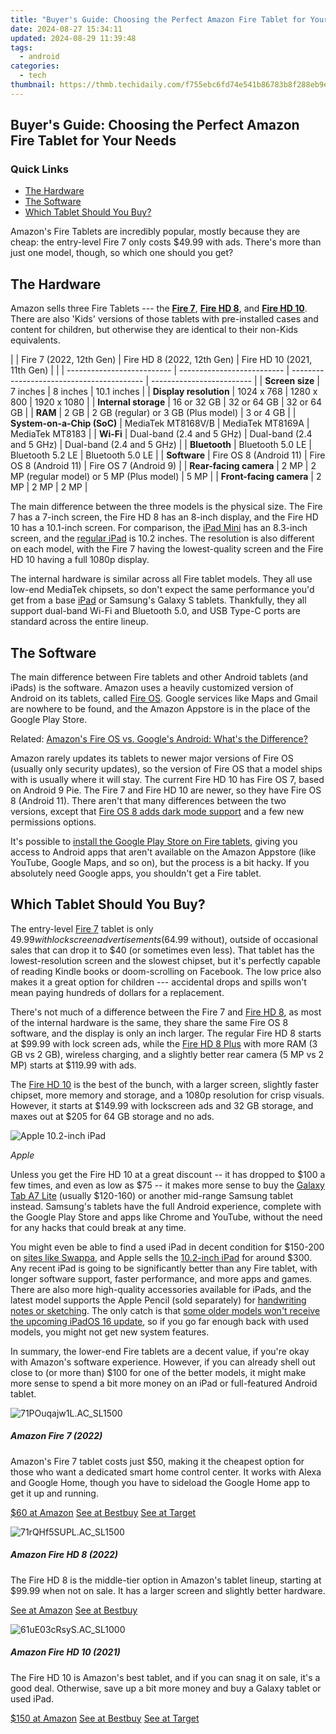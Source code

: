 ```yaml
---
title: "Buyer's Guide: Choosing the Perfect Amazon Fire Tablet for Your Needs"
date: 2024-08-27 15:34:11
updated: 2024-08-29 11:39:48
tags:
  - android
categories:
  - tech
thumbnail: https://thmb.techidaily.com/f755ebc6fd74e541b86783b8f288eb9ebe73ceda235653be011e1c74d43e6c3e.jpg
---
```


## Buyer's Guide: Choosing the Perfect Amazon Fire Tablet for Your Needs

### Quick Links

* [The Hardware](https://change-location.techidaily.com/pokemon-go-error-12-failed-to-detect-location-on-vivo-x100-pro-drfone-by-drfone-virtual-android/)
* [The Software](https://some-techniques.techidaily.com/gratis-business-presentation-boosting-plugins-and-templates-for-2024/)
* [Which Tablet Should You Buy?](https://blog-min.techidaily.com/how-to-retrieve-erased-videos-from-nokia-150-2023-by-fonelab-android-recover-video/)

 Amazon's Fire Tablets are incredibly popular, mostly because they are cheap: the entry-level Fire 7 only costs $49.99 with ads. There's more than just one model, though, so which one should you get?

##  The Hardware

 Amazon sells three Fire Tablets --- the [**Fire 7**](https://www.amazon.com/Fire-7-Tablet/dp/B096WKKK2K?tag=htg-v2-komn16m-20&ascsubtag=UUhtgUeUpU205469&asc%5Frefurl=https%3A%2F%2Fwww.howtogeek.com%2F813982%2Fwhich-amazon-fire-tablet-should-you-buy%2F&asc%5Fcampaign=Short-Term), **[Fire HD 8](https://www.amazon.com/Amazon-Official-Site-Fire-HD-8-Tablet-8-inch-Display-2022-release/dp/B09BG5PGC3?tag=htg-v2-komn16m-20&ascsubtag=UUhtgUeUpU205469&asc%5Frefurl=https%3A%2F%2Fwww.howtogeek.com%2F813982%2Fwhich-amazon-fire-tablet-should-you-buy%2F&asc%5Fcampaign=Short-Term)**, and [**Fire HD 10**](https://www.amazon.com/Fire-HD-10-tablet/dp/B08BX7FV5L?tag=htg-v2-komn16m-20&ascsubtag=UUhtgUeUpU205469&asc%5Frefurl=https%3A%2F%2Fwww.howtogeek.com%2F813982%2Fwhich-amazon-fire-tablet-should-you-buy%2F&asc%5Fcampaign=Short-Term). There are also 'Kids' versions of those tablets with pre-installed cases and content for children, but otherwise they are identical to their non-Kids equivalents.

| |  Fire 7 (2022, 12th Gen) | Fire HD 8 (2022, 12th Gen) | Fire HD 10 (2021, 11th Gen)               |                           |
| -------------------------- | -------------------------- | ----------------------------------------- | ------------------------- |
| **Screen size**            | 7 inches                   | 8 inches                                  | 10.1 inches               |
| **Display resolution**     | 1024 x 768                 | 1280 x 800                                | 1920 x 1080               |
| **Internal storage**       | 16 or 32 GB                | 32 or 64 GB                               | 32 or 64 GB               |
| **RAM**                    | 2 GB                       | 2 GB (regular) or 3 GB (Plus model)       | 3 or 4 GB                 |
| **System-on-a-Chip (SoC)** | MediaTek MT8168V/B         | MediaTek MT8169A                          | MediaTek MT8183           |
| **Wi-Fi**                  | Dual-band (2.4 and 5 GHz)  | Dual-band (2.4 and 5 GHz)                 | Dual-band (2.4 and 5 GHz) |
| **Bluetooth**              | Bluetooth 5.0 LE           | Bluetooth 5.2 LE                          | Bluetooth 5.0 LE          |
| **Software**               | Fire OS 8 (Android 11)     | Fire OS 8 (Android 11)                    | Fire OS 7 (Android 9)     |
| **Rear-facing camera**     | 2 MP                       | 2 MP (regular model) or 5 MP (Plus model) | 5 MP                      |
| **Front-facing camera**    | 2 MP                       | 2 MP                                      | 2 MP                      |

 The main difference between the three models is the physical size. The Fire 7 has a 7-inch screen, the Fire HD 8 has an 8-inch display, and the Fire HD 10 has a 10.1-inch screen. For comparison, the [iPad Mini](https://www.apple.com/ipad-mini/) has an 8.3-inch screen, and the [regular iPad](https://www.apple.com/ipad-10.2/) is 10.2 inches. The resolution is also different on each model, with the Fire 7 having the lowest-quality screen and the Fire HD 10 having a full 1080p display.

 The internal hardware is similar across all Fire tablet models. They all use low-end MediaTek chipsets, so don't expect the same performance you'd get from a base [iPad](https://snapchat-videos.techidaily.com/2024-approved-innovative-ways-to-boost-your-snapchat-engagement/) or Samsung's Galaxy S tablets. Thankfully, they all support dual-band Wi-Fi and Bluetooth 5.0, and USB Type-C ports are standard across the entire lineup.

##  The Software

 The main difference between Fire tablets and other Android tablets (and iPads) is the software. Amazon uses a heavily customized version of Android on its tablets, called [Fire OS](https://screen-recording.techidaily.com/updated-optimizing-zoom-conferences-the-power-of-filters/). Google services like Maps and Gmail are nowhere to be found, and the Amazon Appstore is in the place of the Google Play Store.

Related: [Amazon's Fire OS vs. Google's Android: What's the Difference?](https://screen-recording.techidaily.com/updated-optimizing-zoom-conferences-the-power-of-filters/) 

 Amazon rarely updates its tablets to newer major versions of Fire OS (usually only security updates), so the version of Fire OS that a model ships with is usually where it will stay. The current Fire HD 10 has Fire OS 7, based on Android 9 Pie. The Fire 7 and Fire HD 10 are newer, so they have Fire OS 8 (Android 11). There aren't that many differences between the two versions, except that [Fire OS 8 adds dark mode support](https://developer.amazon.com/docs/fire-tablets/fire-os-8.html) and a few new permissions options.

 It's possible to [install the Google Play Store on Fire tablets](https://android-location.techidaily.com/how-to-fake-gps-on-android-without-mock-location-for-your-honor-magic-v2-drfone-by-drfone-virtual/), giving you access to Android apps that aren't available on the Amazon Appstore (like YouTube, Google Maps, and so on), but the process is a bit hacky. If you absolutely need Google apps, you shouldn't get a Fire tablet.

##  Which Tablet Should You Buy?

 The entry-level [Fire 7](https://www.amazon.com/Fire-7-Tablet/dp/B096WKKK2K?tag=htg-v2-komn16m-20&ascsubtag=UUhtgUeUpU205469&asc%5Frefurl=https%3A%2F%2Fwww.howtogeek.com%2F813982%2Fwhich-amazon-fire-tablet-should-you-buy%2F&asc%5Fcampaign=Short-Term) tablet is only $49.99 with lock screen advertisements ($64.99 without), outside of occasional sales that can drop it to $40 (or sometimes even less). That tablet has the lowest-resolution screen and the slowest chipset, but it's perfectly capable of reading Kindle books or doom-scrolling on Facebook. The low price also makes it a great option for children --- accidental drops and spills won't mean paying hundreds of dollars for a replacement.

 There's not much of a difference between the Fire 7 and [Fire HD 8](https://www.amazon.com/dp/B099Z8HLHT/?tag=htg-v2-komn16m-20&ascsubtag=UUhtgUeUpU205469&asc%5Frefurl=https%3A%2F%2Fwww.howtogeek.com%2F813982%2Fwhich-amazon-fire-tablet-should-you-buy%2F&asc%5Fcampaign=Short-Term), as most of the internal hardware is the same, they share the same Fire OS 8 software, and the display is only an inch larger. The regular Fire HD 8 starts at $99.99 with lock screen ads, while the [Fire HD 8 Plus](https://www.amazon.com/dp/B099Z93WD9/?tag=htg-v2-komn16m-20&ascsubtag=UUhtgUeUpU205469&asc%5Frefurl=https%3A%2F%2Fwww.howtogeek.com%2F813982%2Fwhich-amazon-fire-tablet-should-you-buy%2F&asc%5Fcampaign=Short-Term) with more RAM (3 GB vs 2 GB), wireless charging, and a slightly better rear camera (5 MP vs 2 MP) starts at $119.99 with ads.

 The [Fire HD 10](https://www.amazon.com/Fire-HD-10-tablet/dp/B08BX7FV5L?tag=htg-v2-komn16m-20&ascsubtag=UUhtgUeUpU205469&asc%5Frefurl=https%3A%2F%2Fwww.howtogeek.com%2F813982%2Fwhich-amazon-fire-tablet-should-you-buy%2F&asc%5Fcampaign=Short-Term) is the best of the bunch, with a larger screen, slightly faster chipset, more memory and storage, and a 1080p resolution for crisp visuals. However, it starts at $149.99 with lockscreen ads and 32 GB storage, and maxes out at $205 for 64 GB storage and no ads.

![Apple 10.2-inch iPad](https://static1.howtogeekimages.com/wordpress/wp-content/uploads/2022/07/4901816cv11d.jpg) 

_Apple_

 Unless you get the Fire HD 10 at a great discount -- it has dropped to $100 a few times, and even as low as $75 -- it makes more sense to buy the [Galaxy Tab A7 Lite](https://www.amazon.com/Samsung-Lite-Gray-32GB-SM-T220NZAAXAR/dp/B094Q89NKH?tag=htg-v2-komn16m-20&ascsubtag=UUhtgUeUpU205469&asc%5Frefurl=https%3A%2F%2Fwww.howtogeek.com%2F813982%2Fwhich-amazon-fire-tablet-should-you-buy%2F&asc%5Fcampaign=Short-Term) (usually $120-160) or another mid-range Samsung tablet instead. Samsung's tablets have the full Android experience, complete with the Google Play Store and apps like Chrome and YouTube, without the need for any hacks that could break at any time.

 You might even be able to find a used iPad in decent condition for $150-200 on [sites like Swappa](https://swappa.com/buy/apple/ipad), and Apple sells the [10.2-inch iPad](https://www.amazon.com/2021-Apple-10-2-inch-Wi-Fi-256GB/dp/B09G9CJM1Z?tag=htg-v2-komn16m-20&ascsubtag=UUhtgUeUpU205469&asc%5Frefurl=https%3A%2F%2Fwww.howtogeek.com%2F813982%2Fwhich-amazon-fire-tablet-should-you-buy%2F&asc%5Fcampaign=Short-Term) for around $300\. Any recent iPad is going to be significantly better than any Fire tablet, with longer software support, faster performance, and more apps and games. There are also more high-quality accessories available for iPads, and the latest model supports the Apple Pencil (sold separately) for [handwriting notes or sketching](https://extra-information.techidaily.com/updated-3-straightforward-methods-to-fine-tune-shades/). The only catch is that [some older models won't receive the upcoming iPadOS 16 update](https://digital-screen-recording.techidaily.com/in-2024-pioneering-techniques-to-transform-your-obs-studio-projects/), so if you go far enough back with used models, you might not get new system features.

 In summary, the lower-end Fire tablets are a decent value, if you're okay with Amazon's software experience. However, if you can already shell out close to (or more than) $100 for one of the better models, it might make more sense to spend a bit more money on an iPad or full-featured Android tablet.

![71POuqajw1L._AC_SL1500_](https://static1.howtogeekimages.com/wordpress/wp-content/uploads/2023/06/71pouqajw1l-_ac_sl1500_.jpg) 

#####  Amazon Fire 7 (2022)

Amazon's Fire 7 tablet costs just $50, making it the cheapest option for those who want a dedicated smart home control center. It works with Alexa and Google Home, though you have to sideload the Google Home app to get it up and running.

[$60 at Amazon](https://www.amazon.com/Fire-7-Tablet/dp/B096WKKK2K) [See at Bestbuy](https://shop-links.co/link/?exclusive=1&publisher_slug=itechdaily19598&url=https%3A%2F%2Fwww.bestbuy.com%2Fsite%2Famazon__fire_7_2022_%2F6508109.p%3FskuId%3D6508109%2522target%253D%2522_blank) [See at Target](https://shop-links.co/link/?exclusive=1&publisher_slug=itechdaily19598&url=https%3A%2F%2Fdisneyplus.bn5x.net%2Fc%2F156932%2F564546%2F9358%3FsubId1%3DUUhtgUeUpU205469%26subId2%3Dehtg%26u%3Dhttps%253A%252F%252Fwww.target.com%252Fp%252Famazon%255Ffire%255F7%255F16gb%255F7%252F-%252FA-86688390%2522target%253D%2522%255Fblank) 

![71rQHf5SUPL._AC_SL1500_](https://static1.howtogeekimages.com/wordpress/wp-content/uploads/2023/06/71rqhf5supl-_ac_sl1500_.jpg) 

#####  Amazon Fire HD 8 (2022)

The Fire HD 8 is the middle-tier option in Amazon's tablet lineup, starting at $99.99 when not on sale. It has a larger screen and slightly better hardware.

[See at Amazon](https://www.amazon.com/Amazon-Official-Site-Fire-HD-8-Tablet-8-inch-Display-2022-release/dp/B09BG5PGC3) [See at Bestbuy](https://shop-links.co/link/?exclusive=1&publisher_slug=itechdaily19598&url=https%3A%2F%2Fwww.bestbuy.com%2Fsite%2Famazon__fire_hd_8_20%2F6521161.p%3FskuId%3D6521161%2522target%253D%2522_blank) 

![61uE03cRsyS._AC_SL1000_](https://static1.howtogeekimages.com/wordpress/wp-content/uploads/2023/06/61ue03crsys-_ac_sl1000_.jpg) 

#####  Amazon Fire HD 10 (2021)

The Fire HD 10 is Amazon's best tablet, and if you can snag it on sale, it's a good deal. Otherwise, save up a bit more money and buy a Galaxy tablet or used iPad.

[$150 at Amazon](https://www.amazon.com/Fire-HD-10-tablet/dp/B08BX7FV5L) [See at Bestbuy](https://shop-links.co/link/?exclusive=1&publisher_slug=itechdaily19598&url=https%3A%2F%2Fwww.bestbuy.com%2Fsite%2Famazon__fire_hd_10__%2F6461940.p%3FskuId%3D6461940%2522target%253D%2522_blank) [See at Target](https://shop-links.co/link/?exclusive=1&publisher_slug=itechdaily19598&url=https%3A%2F%2Fdisneyplus.bn5x.net%2Fc%2F156932%2F564546%2F9358%3FsubId1%3DUUhtgUeUpU205469%26subId2%3Dehtg%26u%3Dhttps%253A%252F%252Fwww.target.com%252Fp%252Famazon%255Ffire%255Fhd%255F10%255Fta%252F-%252FA-82138510%2522target%253D%2522%255Fblank)

<ins class="adsbygoogle"
     style="display:block"
     data-ad-format="autorelaxed"
     data-ad-client="ca-pub-7571918770474297"
     data-ad-slot="1223367746"></ins>



<ins class="adsbygoogle"
     style="display:block"
     data-ad-client="ca-pub-7571918770474297"
     data-ad-slot="8358498916"
     data-ad-format="auto"
     data-full-width-responsive="true"></ins>
